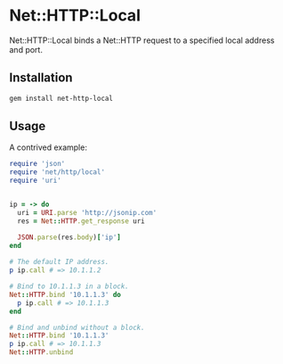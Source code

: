 Net::HTTP::Local
================

Net::HTTP::Local binds a Net::HTTP request to a specified local address and
port.

Installation
------------

```sh
gem install net-http-local
```

Usage
-----

A contrived example:

```ruby
require 'json'
require 'net/http/local'
require 'uri'


ip = -> do
  uri = URI.parse 'http://jsonip.com'
  res = Net::HTTP.get_response uri

  JSON.parse(res.body)['ip']
end
 
# The default IP address.
p ip.call # => 10.1.1.2

# Bind to 10.1.1.3 in a block.
Net::HTTP.bind '10.1.1.3' do
  p ip.call # => 10.1.1.3
end

# Bind and unbind without a block.
Net::HTTP.bind '10.1.1.3'
p ip.call # => 10.1.1.3
Net::HTTP.unbind
```

